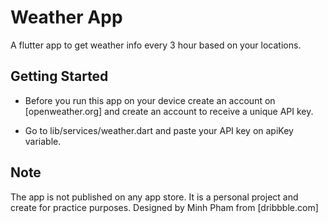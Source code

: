 # Weather App

A flutter app to get weather info every 3 hour based on your locations.

## Getting Started

- Before you run this app on your device create an account on [openweather.org]
  and create an account to receive a unique API key.

- Go to lib/services/weather.dart and paste your API key on apiKey variable.

## Note

The app is not published on any app store. It is a personal project and create for practice purposes.
Designed by Minh Pham from [dribbble.com]

